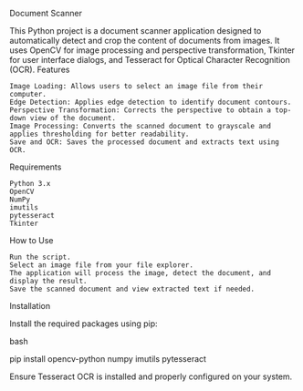 Document Scanner

This Python project is a document scanner application designed to automatically detect and crop the content of documents from images. It uses OpenCV for image processing and perspective transformation, Tkinter for user interface dialogs, and Tesseract for Optical Character Recognition (OCR).
Features

    Image Loading: Allows users to select an image file from their computer.
    Edge Detection: Applies edge detection to identify document contours.
    Perspective Transformation: Corrects the perspective to obtain a top-down view of the document.
    Image Processing: Converts the scanned document to grayscale and applies thresholding for better readability.
    Save and OCR: Saves the processed document and extracts text using OCR.

Requirements

    Python 3.x
    OpenCV
    NumPy
    imutils
    pytesseract
    Tkinter

How to Use

    Run the script.
    Select an image file from your file explorer.
    The application will process the image, detect the document, and display the result.
    Save the scanned document and view extracted text if needed.

Installation

Install the required packages using pip:

bash

pip install opencv-python numpy imutils pytesseract

Ensure Tesseract OCR is installed and properly configured on your system.
